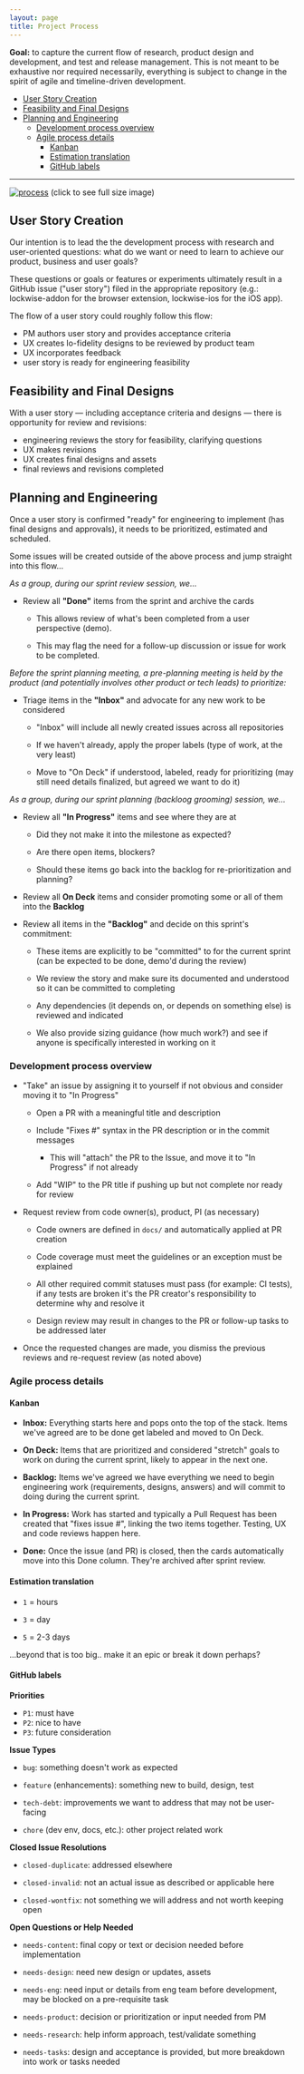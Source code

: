 ```yaml
---
layout: page
title: Project Process
---
```


**Goal:** to capture the current flow of research, product design and development, and test and release management. This is not meant to be exhaustive nor required necessarily, everything is subject to change in the spirit of agile and timeline-driven development.

<!-- TOC depthFrom:2 depthTo:4 withLinks:1 updateOnSave:1 orderedList:0 -->

- [User Story Creation](#user-story-creation)
- [Feasibility and Final Designs](#feasibility-and-final-designs)
- [Planning and Engineering](#planning-and-engineering)
	- [Development process overview](#development-process-overview)
	- [Agile process details](#agile-process-details)
		- [Kanban](#kanban)
		- [Estimation translation](#estimation-translation)
		- [GitHub labels](#github-labels)

<!-- /TOC -->

---

[![process](https://user-images.githubusercontent.com/49511/39437595-8d319a94-4c5e-11e8-9b63-bd511a3d6e70.png)](https://user-images.githubusercontent.com/49511/39437595-8d319a94-4c5e-11e8-9b63-bd511a3d6e70.png)
(click to see full size image)

## User Story Creation

Our intention is to lead the the development process with research and user-oriented questions: what do we want or need to learn to achieve our product, business and user goals?

These questions or goals or features or experiments ultimately result in a GitHub issue ("user story") filed in the appropriate repository (e.g.: lockwise-addon for the browser extension, lockwise-ios for the iOS app).

The flow of a user story could roughly follow this flow:

- PM authors user story and provides acceptance criteria
- UX creates lo-fidelity designs to be reviewed by product team
- UX incorporates feedback
- user story is ready for engineering feasibility

## Feasibility and Final Designs

With a user story — including acceptance criteria and designs — there is opportunity for review and revisions:

- engineering reviews the story for feasibility, clarifying questions
- UX makes revisions
- UX creates final designs and assets
- final reviews and revisions completed

## Planning and Engineering

Once a user story is confirmed "ready" for engineering to implement (has final designs and approvals), it needs to be prioritized, estimated and scheduled. 

Some issues will be created outside of the above process and jump straight into this flow...

*As a group, during our sprint review session, we...*

* Review all **"Done"** items from the sprint and archive the cards

    * This allows review of what's been completed from a user perspective (demo).
    
    * This may flag the need for a follow-up discussion or issue for work to be completed.

*Before the sprint planning meeting, a pre-planning meeting is held by the product (and potentially involves other product or tech leads) to prioritize:*

* Triage items in the **"Inbox"** and advocate for any new work to be considered

    * "Inbox" will include all newly created issues across all repositories

    * If we haven't already, apply the proper labels (type of work, at the very least)

    * Move to "On Deck" if understood, labeled, ready for prioritizing (may still need details finalized, but agreed we want to do it)

*As a group, during our sprint planning (backloog grooming) session, we...*

* Review all **"In Progress"** items and see where they are at

    * Did they not make it into the milestone as expected?

    * Are there open items, blockers?
    
    * Should these items go back into the backlog for re-prioritization and planning?
		
* Review all **On Deck** items and consider promoting some or all of them into the **Backlog**

* Review all items in the **"Backlog"** and decide on this sprint's commitment:

    * These items are explicitly to be "committed" to for the current sprint (can be expected to be done, demo'd during the review)
		
    * We review the story and make sure its documented and understood so it can be committed to completing
		
    * Any dependencies (it depends on, or depends on something else) is reviewed and indicated
		
    * We also provide sizing guidance (how much work?) and see if anyone is specifically interested in working on it

### Development process overview

* "Take" an issue by assigning it to yourself if not obvious and consider moving it to "In Progress"

    * Open a PR with a meaningful title and description

    * Include "Fixes #" syntax in the PR description or in the commit messages

        * This will "attach" the PR to the Issue, and move it to "In Progress" if not already

    * Add "WIP" to the PR title if pushing up but not complete nor ready for review

* Request review from code owner(s), product, PI (as necessary)

    * Code owners are defined in `docs/` and automatically applied at PR creation

    * Code coverage must meet the guidelines or an exception must be explained

    * All other required commit statuses must pass (for example: CI tests), if any tests are broken it's the PR creator's responsibility to determine why and resolve it

  * Design review may result in changes to the PR or follow-up tasks to be addressed later

* Once the requested changes are made, you dismiss the previous reviews and re-request review (as noted above)

### Agile process details

#### Kanban

* **Inbox:** Everything starts here and pops onto the top of the stack. Items we've agreed are to be done get labeled and moved to On Deck.

* **On Deck:** Items that are prioritized and considered "stretch" goals to work on during the current sprint, likely to appear in the next one.

* **Backlog:** Items we've agreed we have everything we need to begin engineering work (requirements, designs, answers) and will commit to doing during the current sprint.

* **In Progress:** Work has started and typically a Pull Request has been created that "fixes issue #", linking the two items together. Testing, UX and code reviews happen here.

* **Done:** Once the issue (and PR) is closed, then the cards automatically move into this Done column. They're archived after sprint review.

#### Estimation translation

* `1` = hours

* `3` = day

* `5` = 2-3 days

...beyond that is too big.. make it an epic or break it down perhaps?

#### GitHub labels

**Priorities**

- `P1`: must have
- `P2`: nice to have
- `P3`: future consideration

**Issue Types**

* `bug`: something doesn't work as expected

* `feature` (enhancements): something new to build, design, test

* `tech-debt`: improvements we want to address that may not be user-facing

* `chore` (dev env, docs, etc.): other project related work

**Closed Issue Resolutions**

* `closed-duplicate`: addressed elsewhere

* `closed-invalid`: not an actual issue as described or applicable here

* `closed-wontfix`: not something we will address and not worth keeping open

**Open Questions or Help Needed**

* `needs-content`: final copy or text or decision needed before implementation

* `needs-design`: need new design or updates, assets

* `needs-eng`: need input or details from eng team before development, may be blocked on a pre-requisite task

* `needs-product`: decision or prioritization or input needed from PM

* `needs-research`: help inform approach, test/validate something

* `needs-tasks`: design and acceptance is provided, but more breakdown into work or tasks needed
